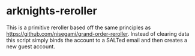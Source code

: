 # arknights-reroller
This is a primitive reroller based off the same principles as https://github.com/nisegami/grand-order-reroller.  Instead
of clearing data this script simply binds the account to a SALTed email and then creates a new guest account.
